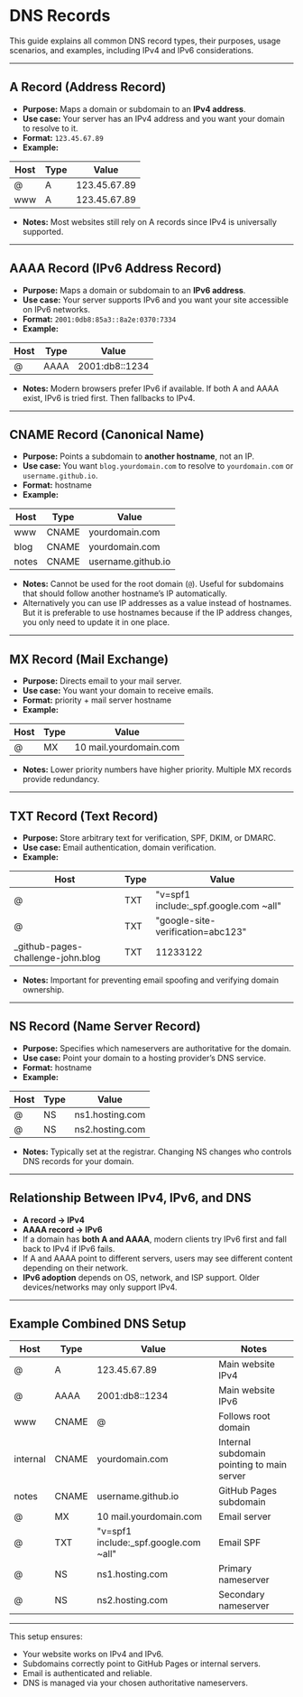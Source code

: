 # DNS Records

This guide explains all common DNS record types, their purposes, usage scenarios, and examples, including IPv4 and IPv6
considerations.

---

## A Record (Address Record)

- **Purpose:** Maps a domain or subdomain to an **IPv4 address**.
- **Use case:** Your server has an IPv4 address and you want your domain to resolve to it.
- **Format:** `123.45.67.89`
- **Example:**

| Host | Type | Value        |
|------|------|--------------|
| @    | A    | 123.45.67.89 |
| www  | A    | 123.45.67.89 |

- **Notes:** Most websites still rely on A records since IPv4 is universally supported.

---

## AAAA Record (IPv6 Address Record)

- **Purpose:** Maps a domain or subdomain to an **IPv6 address**.
- **Use case:** Your server supports IPv6 and you want your site accessible on IPv6 networks.
- **Format:** `2001:0db8:85a3::8a2e:0370:7334`
- **Example:**

| Host | Type | Value          |
|------|------|----------------|
| @    | AAAA | 2001:db8::1234 |

- **Notes:** Modern browsers prefer IPv6 if available. If both A and AAAA exist, IPv6 is tried first. Then fallbacks to
  IPv4.

---

## CNAME Record (Canonical Name)

- **Purpose:** Points a subdomain to **another hostname**, not an IP.
- **Use case:** You want `blog.yourdomain.com` to resolve to `yourdomain.com` or `username.github.io`.
- **Format:** hostname
- **Example:**

| Host  | Type  | Value              |
|-------|-------|--------------------|
| www   | CNAME | yourdomain.com     |
| blog  | CNAME | yourdomain.com     |
| notes | CNAME | username.github.io |

- **Notes:** Cannot be used for the root domain (`@`). Useful for subdomains that should follow another hostname’s IP
  automatically.
- Alternatively you can use IP addresses as a value instead of hostnames. But it is preferable to use hostnames because
  if the IP address changes, you only need to update it in one place.

---

## MX Record (Mail Exchange)

- **Purpose:** Directs email to your mail server.
- **Use case:** You want your domain to receive emails.
- **Format:** priority + mail server hostname
- **Example:**

| Host | Type | Value                  |
|------|------|------------------------|
| @    | MX   | 10 mail.yourdomain.com |

- **Notes:** Lower priority numbers have higher priority. Multiple MX records provide redundancy.

---

## TXT Record (Text Record)

- **Purpose:** Store arbitrary text for verification, SPF, DKIM, or DMARC.
- **Use case:** Email authentication, domain verification.
- **Example:**

| Host                              | Type | Value                                 |
|-----------------------------------|------|---------------------------------------|
| @                                 | TXT  | "v=spf1 include:_spf.google.com ~all" |
| @                                 | TXT  | "google-site-verification=abc123"     |
| _github-pages-challenge-john.blog | TXT  | 11233122                              |

- **Notes:** Important for preventing email spoofing and verifying domain ownership.

---

## NS Record (Name Server Record)

- **Purpose:** Specifies which nameservers are authoritative for the domain.
- **Use case:** Point your domain to a hosting provider’s DNS service.
- **Format:** hostname
- **Example:**

| Host | Type | Value           |
|------|------|-----------------|
| @    | NS   | ns1.hosting.com |
| @    | NS   | ns2.hosting.com |

- **Notes:** Typically set at the registrar. Changing NS changes who controls DNS records for your domain.

---

## Relationship Between IPv4, IPv6, and DNS

- **A record → IPv4**
- **AAAA record → IPv6**
- If a domain has **both A and AAAA**, modern clients try IPv6 first and fall back to IPv4 if IPv6 fails.
- If A and AAAA point to different servers, users may see different content depending on their network.
- **IPv6 adoption** depends on OS, network, and ISP support. Older devices/networks may only support IPv4.

---

## Example Combined DNS Setup

| Host     | Type  | Value                                 | Notes                                      |
|----------|-------|---------------------------------------|--------------------------------------------|
| @        | A     | 123.45.67.89                          | Main website IPv4                          |
| @        | AAAA  | 2001:db8::1234                        | Main website IPv6                          |
| www      | CNAME | @                                     | Follows root domain                        |
| internal | CNAME | yourdomain.com                        | Internal subdomain pointing to main server |
| notes    | CNAME | username.github.io                    | GitHub Pages subdomain                     |
| @        | MX    | 10 mail.yourdomain.com                | Email server                               |
| @        | TXT   | "v=spf1 include:_spf.google.com ~all" | Email SPF                                  |
| @        | NS    | ns1.hosting.com                       | Primary nameserver                         |
| @        | NS    | ns2.hosting.com                       | Secondary nameserver                       |

---

This setup ensures:

- Your website works on IPv4 and IPv6.
- Subdomains correctly point to GitHub Pages or internal servers.
- Email is authenticated and reliable.
- DNS is managed via your chosen authoritative nameservers.

